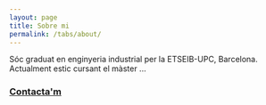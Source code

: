 ```yaml
---
layout: page
title: Sobre mi
permalink: /tabs/about/
---
```


Sóc graduat en enginyeria industrial per la ETSEIB-UPC, Barcelona. Actualment estic cursant el màster ...


<h3><a href="{{ site.baseurl }}/contact/">Contacta'm</a></h3>




